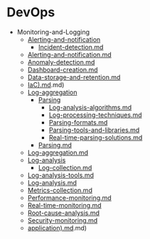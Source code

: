 
# DevOps

- Monitoring-and-Logging
  - [Alerting-and-notification](./Alerting-and-notification/)
    - [Incident-detection.md](./Incident-detection.md)
  - [Alerting-and-notification.md](./Alerting-and-notification.md)
  - [Anomaly-detection.md](./Anomaly-detection.md)
  - [Dashboard-creation.md](./Dashboard-creation.md)
  - [Data-storage-and-retention.md](./Data-storage-and-retention.md)
  - [IaC).md](./IaC).md)
  - [Log-aggregation](./Log-aggregation/)
    - [Parsing](./Parsing/)
      - [Log-analysis-algorithms.md](./Log-analysis-algorithms.md)
      - [Log-processing-techniques.md](./Log-processing-techniques.md)
      - [Parsing-formats.md](./Parsing-formats.md)
      - [Parsing-tools-and-libraries.md](./Parsing-tools-and-libraries.md)
      - [Real-time-parsing-solutions.md](./Real-time-parsing-solutions.md)
    - [Parsing.md](./Parsing.md)
  - [Log-aggregation.md](./Log-aggregation.md)
  - [Log-analysis](./Log-analysis/)
    - [Log-collection.md](./Log-collection.md)
  - [Log-analysis-tools.md](./Log-analysis-tools.md)
  - [Log-analysis.md](./Log-analysis.md)
  - [Metrics-collection.md](./Metrics-collection.md)
  - [Performance-monitoring.md](./Performance-monitoring.md)
  - [Real-time-monitoring.md](./Real-time-monitoring.md)
  - [Root-cause-analysis.md](./Root-cause-analysis.md)
  - [Security-monitoring.md](./Security-monitoring.md)
  - [application).md](./application).md)
